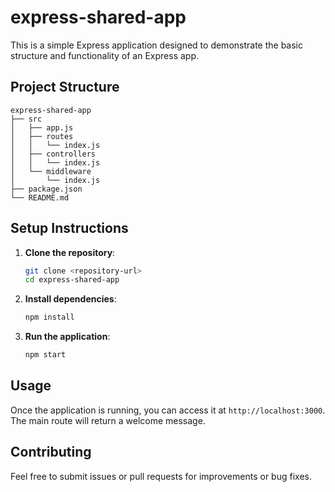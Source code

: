 # express-shared-app

This is a simple Express application designed to demonstrate the basic structure and functionality of an Express app.

## Project Structure

```
express-shared-app
├── src
│   ├── app.js
│   ├── routes
│   │   └── index.js
│   ├── controllers
│   │   └── index.js
│   └── middleware
│       └── index.js
├── package.json
└── README.md
```

## Setup Instructions

1. **Clone the repository**:
   ```bash
   git clone <repository-url>
   cd express-shared-app
   ```

2. **Install dependencies**:
   ```bash
   npm install
   ```

3. **Run the application**:
   ```bash
   npm start
   ```

## Usage

Once the application is running, you can access it at `http://localhost:3000`. The main route will return a welcome message.

## Contributing

Feel free to submit issues or pull requests for improvements or bug fixes.